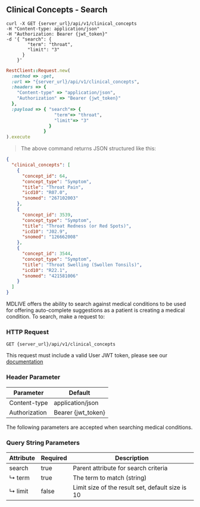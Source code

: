 ## Clinical Concepts - Search

```shell
curl -X GET {server_url}/api/v1/clinical_concepts
-H "Content-type: application/json"
-H "Authorization: Bearer {jwt_token}"
-d '{ "search": {
        "term": "throat",
        "limit": "3"
      }
    }'
```

```ruby
RestClient::Request.new(
  :method => :get,
  :url => "{server_url}/api/v1/clinical_concepts",
  :headers => {
    "Content-type" => "application/json",
    "Authorization" => "Bearer {jwt_token}"
  },
  :payload => { "search"=> {
                  "term"=> "throat",
                  "limit"=> "3"
                }
              }
).execute
```

> The above command returns JSON structured like this:

```json
{
  "clinical_concepts": [
    {
      "concept_id": 64,
      "concept_type": "Symptom",
      "title": "Throat Pain",
      "icd10": "R07.0",
      "snomed": "267102003"
    },
    {
      "concept_id": 3539,
      "concept_type": "Symptom",
      "title": "Throat Redness (or Red Spots)",
      "icd10": "J02.9",
      "snomed": "126662008"
    },
    {
      "concept_id": 3544,
      "concept_type": "Symptom",
      "title": "Throat Swelling (Swollen Tonsils)",
      "icd10": "R22.1",
      "snomed": "421581006"
    }
  ]
}
```
MDLIVE offers the ability to search against medical conditions to be used for offering auto-complete suggestions as a patient is creating a medical condition.
To search, make a request to:

### HTTP Request

`GET {server_url}/api/v1/clinical_concepts`

This request must include a valid User JWT token, please see our [documentation](#user-tokens)

### Header Parameter

Parameter | Default
--------- | -------
Content-type | application/json
Authorization| Bearer {jwt_token}

The following parameters are accepted when searching medical conditions.

### Query String Parameters

Attribute    | Required | Description
-------------|----------|------------
search       | true     | Parent attribute for search criteria
↳&nbsp;term  | true     | The term to match (string)
↳&nbsp;limit | false    | Limit size of the result set, default size is 10
